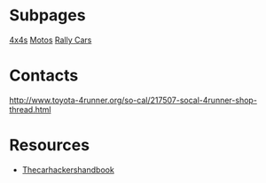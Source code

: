 <!-- TITLE: Auto -->
<!-- SUBTITLE: All things auto mobile -->
# Subpages
[4x4s](/home/auto/4-x-4)
[Motos](/home/auto/motos)
[Rally Cars](/home/auto/rally-cars)

# Contacts
http://www.toyota-4runner.org/so-cal/217507-socal-4runner-shop-thread.html
# Resources
* [Thecarhackershandbook](/uploads/thecarhackershandbook.pdf "Thecarhackershandbook")